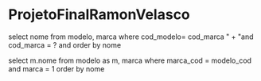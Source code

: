 # ProjetoFinalRamonVelasco

select nome from modelo, marca  where cod_modelo= cod_marca "
                   + "and cod_marca = ? and order by nome



select m.nome from modelo as m, marca  where   marca_cod = modelo_cod and marca = 1  order by nome
